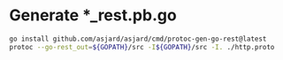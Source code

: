 # Generate \*\_rest.pb.go

```bash
go install github.com/asjard/asjard/cmd/protoc-gen-go-rest@latest
protoc --go-rest_out=${GOPATH}/src -I${GOPATH}/src -I. ./http.proto
```
